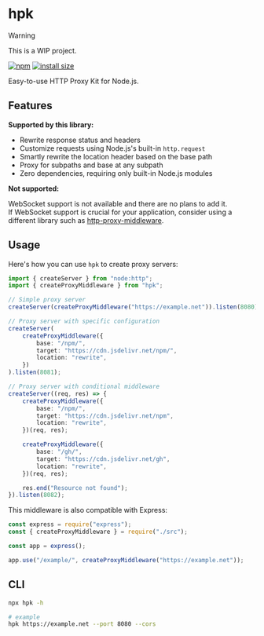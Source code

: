 # hpk

> [!WARNING]  
> This is a WIP project.

[![npm](https://img.shields.io/npm/v/hpk)](https://www.npmjs.com/package/hpk)
[![install size](https://packagephobia.com/badge?p=hpk)](https://packagephobia.com/result?p=hpk)

Easy-to-use HTTP Proxy Kit for Node.js.

## Features

**Supported by this library:**

-   Rewrite response status and headers
-   Customize requests using Node.js's built-in `http.request`
-   Smartly rewrite the location header based on the base path
-   Proxy for subpaths and base at any subpath
-   Zero dependencies, requiring only built-in Node.js modules

**Not supported:**

WebSocket support is not available and there are no plans to add it.  
If WebSocket support is crucial for your application, consider using a different library such as [http-proxy-middleware](https://github.com/chimurai/http-proxy-middleware).

## Usage

Here's how you can use `hpk` to create proxy servers:

```ts
import { createServer } from "node:http";
import { createProxyMiddleware } from "hpk";

// Simple proxy server
createServer(createProxyMiddleware("https://example.net")).listen(8080);

// Proxy server with specific configuration
createServer(
    createProxyMiddleware({
        base: "/npm/",
        target: "https://cdn.jsdelivr.net/npm/",
        location: "rewrite",
    })
).listen(8081);

// Proxy server with conditional middleware
createServer((req, res) => {
    createProxyMiddleware({
        base: "/npm/",
        target: "https://cdn.jsdelivr.net/npm",
        location: "rewrite",
    })(req, res);

    createProxyMiddleware({
        base: "/gh/",
        target: "https://cdn.jsdelivr.net/gh",
        location: "rewrite",
    })(req, res);

    res.end("Resource not found");
}).listen(8082);
```

This middleware is also compatible with Express:

```js
const express = require("express");
const { createProxyMiddleware } = require("./src");

const app = express();

app.use("/example/", createProxyMiddleware("https://example.net"));
```

## CLI

```sh
npx hpk -h

# example
hpk https://example.net --port 8080 --cors
```
